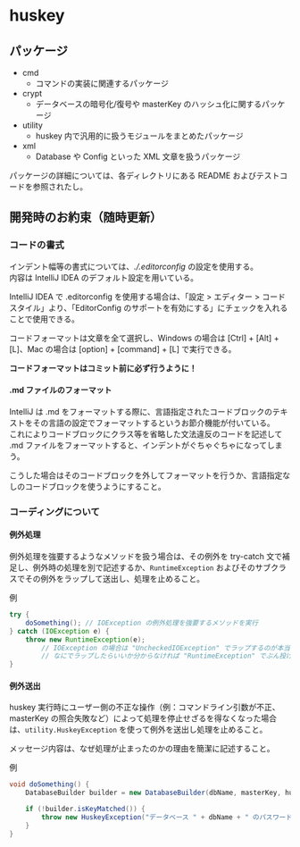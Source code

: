 # huskey

## パッケージ

- cmd
    - コマンドの実装に関連するパッケージ
- crypt
    - データベースの暗号化/復号や masterKey のハッシュ化に関するパッケージ
- utility
    - huskey 内で汎用的に扱うモジュールをまとめたパッケージ
- xml
    - Database や Config といった XML 文章を扱うパッケージ

パッケージの詳細については、各ディレクトリにある README およびテストコードを参照されたし。

## 開発時のお約束（随時更新）

### コードの書式

インデント幅等の書式については、_./.editorconfig_ の設定を使用する。  
内容は IntelliJ IDEA のデフォルト設定を用いている。

IntelliJ IDEA で .editorconfig を使用する場合は、「設定 > エディター > コードスタイル」より、「EditorConfig のサポートを有効にする」にチェックを入れることで使用できる。

コードフォーマットは文章を全て選択し、Windows の場合は \[Ctrl] + \[Alt] + \[L]、Mac の場合は \[option] + \[command] + \[L] で実行できる。

**コードフォーマットはコミット前に必ず行うように！**

#### .md ファイルのフォーマット

IntelliJ は .md をフォーマットする際に、言語指定されたコードブロックのテキストをその言語の設定でフォーマットするというお節介機能が付いている。  
これによりコードブロックにクラス等を省略した文法違反のコードを記述して .md ファイルをフォーマットすると、インデントがぐちゃぐちゃになってしまう。

こうした場合はそのコードブロックを外してフォーマットを行うか、言語指定なしのコードブロックを使うようにすること。

### コーディングについて

#### 例外処理

例外処理を強要するようなメソッドを扱う場合は、その例外を try-catch 文で補足し、例外時の処理を別で記述するか、`RuntimeException` およびそのサブクラスでその例外をラップして送出し、処理を止めること。

例

```java
try {
    doSomething(); // IOException の例外処理を強要するメソッドを実行
} catch (IOException e) {
    throw new RuntimeException(e);
        // IOException の場合は "UncheckedIOException" でラップするのが本当は適切
        // なにでラップしたらいいか分からなければ "RuntimeException" でぶん投げとけば OK
}
```

#### 例外送出

huskey 実行時にユーザー側の不正な操作（例：コマンドライン引数が不正、masterKey の照合失敗など）によって処理を停止せざるを得なくなった場合は、`utility.HuskeyException` を使って例外を送出し処理を止めること。

メッセージ内容は、なぜ処理が止まったのかの理由を簡潔に記述すること。

例

```java
void doSomething() {
    DatabaseBuilder builder = new DatabaseBuilder(dbName, masterKey, huskeyDir);

    if (!builder.isKeyMatched()) {
        throw new HuskeyException("データベース " + dbName + " のパスワードが正しくありません。");
    }
}
```
